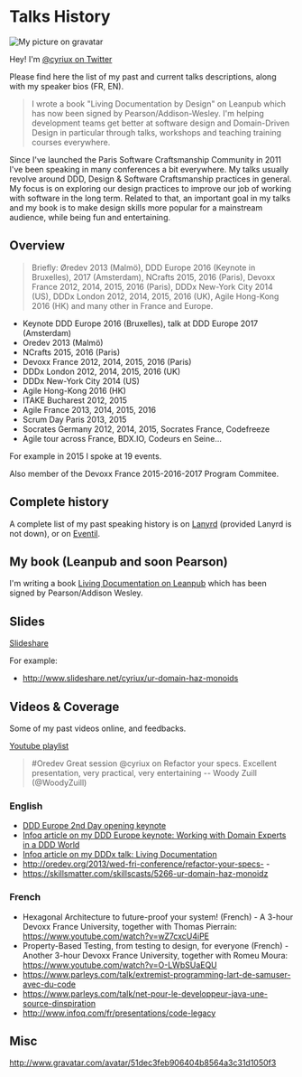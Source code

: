 # Talks History

![My picture on gravatar](http://www.gravatar.com/avatar/51dec3feb906404b8564a3c31d1050f3)

Hey! I'm [@cyriux on Twitter](https://twitter.com/cyriux)

Please find here the list of my past and current talks descriptions, along with my speaker bios (FR, EN).

> I wrote a book "Living Documentation by Design" on Leanpub which has now been signed by Pearson/Addison-Wesley. I'm helping development teams get better at software design and Domain-Driven Design in particular through talks, workshops and teaching training courses everywhere.

Since I've launched the Paris Software Craftsmanship Community in 2011 I've been speaking in many conferences a bit everywhere. My talks usually revolve around DDD, Design & Software Craftsmanship practices in general. My focus is on exploring our design practices to improve our job of working with software in the long term. Related to that, an important goal in my talks and my book is to make design skills more popular for a mainstream audience, while being fun and entertaining.

## Overview

> Briefly: Øredev 2013 (Malmö), DDD Europe 2016 (Keynote in Bruxelles), 2017 (Amsterdam), NCrafts 2015, 2016 (Paris), Devoxx France 2012, 2014, 2015, 2016 (Paris), DDDx New-York City 2014 (US), DDDx London 2012, 2014, 2015, 2016 (UK), Agile Hong-Kong 2016 (HK) and many other in France and Europe.

- Keynote DDD Europe 2016 (Bruxelles), talk at DDD Europe 2017 (Amsterdam)
- Oredev 2013 (Malmö)
- NCrafts 2015, 2016 (Paris)
- Devoxx France 2012, 2014, 2015, 2016 (Paris)
- DDDx London 2012, 2014, 2015, 2016 (UK)
- DDDx New-York City 2014 (US)
- Agile Hong-Kong 2016 (HK)
- ITAKE Bucharest 2012, 2015
- Agile France 2013, 2014, 2015, 2016
- Scrum Day Paris 2013, 2015
- Socrates Germany 2012, 2014, 2015, Socrates France, Codefreeze
- Agile tour across France, BDX.IO, Codeurs en Seine...

For example in 2015 I spoke at 19 events.

Also member of the Devoxx France 2015-2016-2017 Program Commitee.

## Complete history

A complete list of my past speaking history is on [Lanyrd](http://lanyrd.com/profile/cyriux) (provided Lanyrd is not down), or on [Eventil](https://eventil.com/users/cyriux).
 
## My book (Leanpub and soon Pearson)

I'm writing a book [Living Documentation on Leanpub](https://leanpub.com/livingdocumentation) which has been signed by Pearson/Addison Wesley.

## Slides

[Slideshare](http://www.slideshare.net/cyriux/)

For example:

- http://www.slideshare.net/cyriux/ur-domain-haz-monoids

## Videos & Coverage

Some of my past videos online, and feedbacks.

[Youtube playlist](https://www.youtube.com/playlist?list=PLEQ0rkTkaNSPPUC1kDPhdgN9XY-56g_5g)

> #Oredev Great session @cyriux on Refactor your specs. Excellent presentation, very practical, very entertaining 
> -- Woody Zuill (@WoodyZuill)

### English

- [DDD Europe 2nd Day opening keynote](https://youtu.be/XYw5Mn5yVMM) 
- [Infoq article on my DDD Europe keynote: Working with Domain Experts in a DDD World](https://www.infoq.com/news/2016/05/domain-experts-ddd)
- [Infoq article on my DDDx talk: Living Documentation](https://www.infoq.com/news/2015/06/ddd-living-documentation)
- http://oredev.org/2013/wed-fri-conference/refactor-your-specs-  - 
- https://skillsmatter.com/skillscasts/5266-ur-domain-haz-monoidz 

### French

- Hexagonal Architecture to future-proof your system! (French) - A 3-hour Devoxx France University, together with Thomas Pierrain: https://www.youtube.com/watch?v=wZ7cxcU4iPE
- Property-Based Testing, from testing to design, for everyone (French) - Another 3-hour Devoxx France University, together with Romeu Moura: https://www.youtube.com/watch?v=O-LWbSUaEQU 
- https://www.parleys.com/talk/extremist-programming-lart-de-samuser-avec-du-code
- https://www.parleys.com/talk/net-pour-le-developpeur-java-une-source-dinspiration 
- http://www.infoq.com/fr/presentations/code-legacy

## Misc

http://www.gravatar.com/avatar/51dec3feb906404b8564a3c31d1050f3
